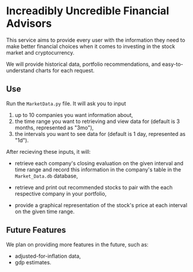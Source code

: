 # Increadibly Uncredible Financial Advisors

This service aims to provide every user with the information they need to make better financial choices when it comes to investing in the stock market and cryptocurrency. 

We will provide historical data, portfolio recommendations, and easy-to-understand charts for each request. 


## Use

Run the `MarketData.py` file. It will ask you to input

1. up to 10 companies you want information about,
2. the time range you want to retrieving and view data for (default is 3 months, represented as "3mo"),
3. the intervals you want to see data for (default is 1 day, represented as "1d").

After recieving these inputs, it will:

- retrieve each company's closing evaluation on the given interval and time range and record this information in the company's table in the `Market_Data.db` database,

- retrieve and print out recommended stocks to pair with the each respective company in your portfolio,

- provide a graphical representation of the stock's price at each interval on the given time range.


## Future Features

We plan on providing more features in the future, such as:

- adjusted-for-inflation data,
- gdp estimates.
